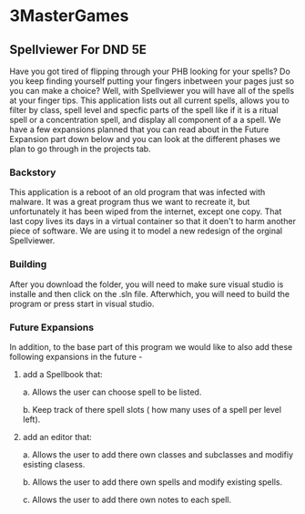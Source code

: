 # 3MasterGames

## Spellviewer For DND 5E

Have you got tired of flipping through your PHB looking for your spells? Do you keep finding yourself putting your fingers inbetween your pages just so you can make a choice? Well, with Spellviewer you will have all of the spells at your finger tips. This application lists out all current spells, allows you to filter by class, spell level and specfic parts of the spell like if it is a ritual spell or a concentration spell, and display all component of a a spell. We have a few expansions planned that you can read about in the Future Expansion part down below and you can look at the different phases we plan to go through in the projects tab.

### Backstory

This application is a reboot of an old program that was infected with malware. It was a great program thus we want to recreate it, but unfortunately it has been wiped from the internet, except one copy. That last copy lives its days in a virtual container so that it doen't to harm another piece of software. We are using it to model a new redesign of  the orginal Spellviewer.

### Building

After you download the folder, you will need to make sure visual studio is installe and then click on the .sln file. Afterwhich, you will need to build the program or press start in visual studio.

### Future Expansions 

In addition, to the base part of this program we would like to also add these following expansions in the future -

1) add a Spellbook that:

   a. Allows the user can choose spell to be listed.
   
   b. Keep track of there spell slots ( how many uses of a spell per level left).

2) add an editor that:
    
   a. Allows the user to add there own classes and subclasses and modifiy esisting clasess.
   
   b. Allows the user to add there own spells and modify existing spells.
   
   c. Allows the user to add there own notes to each spell.
